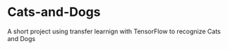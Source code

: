 # Cats-and-Dogs

A short project using transfer learnign with TensorFlow to recognize Cats and Dogs
